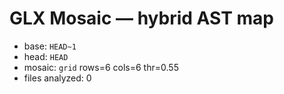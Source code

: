 # GLX Mosaic — hybrid AST map

- base: `HEAD~1`
- head: `HEAD`
- mosaic: `grid`  rows=6 cols=6 thr=0.55
- files analyzed: 0

